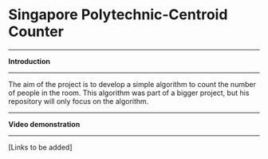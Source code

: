 # Singapore Polytechnic-Centroid Counter
 
*** 
<strong>Introduction</strong>
***

The aim of the project is to develop a simple algorithm to count the number of people in the room. This algorithm was part of a bigger project, but his repository will only focus on the algorithm.

***

<strong>Video demonstration</strong>

***
[Links to be added]